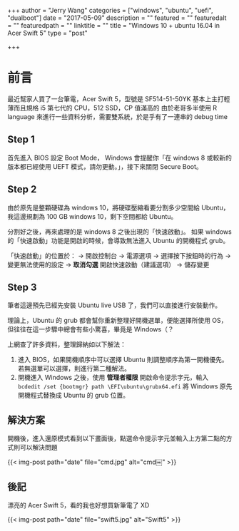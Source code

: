+++
author = "Jerry Wang"
categories = ["windows", "ubuntu", "uefi", "dualboot"]
date = "2017-05-09"
description = ""
featured = ""
featuredalt = ""
featuredpath = ""
linktitle = ""
title = "Windows 10 + ubuntu 16.04 in Acer Swift 5"
type = "post"

+++


# 前言

最近幫家人買了一台筆電，Acer Swift 5，型號是 SF514-51-50YK 基本上主打輕薄而且規格 i5 第七代的 CPU，512 SSD，CP 值滿高的
由於老哥多半使用 R language 來進行一些資料分析，需要雙系統，於是乎有了一連串的 debug time

## Step 1

首先進入 BIOS 設定 Boot Mode， Windows 會提醒你「在 windows 8 或較新的版本都已經使用 UEFT 模式，請勿更動。」，接下來關閉 Secure Boot。

## Step 2

由於原先是整顆硬碟為 windows 10，將硬碟壓縮看要分割多少空間給 Ubuntu，我這邊規劃為 100 GB windows 10，剩下空間都給 Ubuntu。

分割好之後，再來處理的是 windows 8 之後出現的「快速啟動」。
如果 windows 的「快速啟動」功能是開啟的時候，會導致無法進入 Ubuntu 的開機程式 grub。

「快速啟動」的位置於：
-> 開啟控制台
-> 電源選項
-> 選擇按下按鈕時的行為
-> 變更無法使用的設定
-> **取消勾選** 開啟快速啟動（建議選項）
-> 儲存變更

## Step 3

筆者這邊預先已經先安裝 Ubuntu live USB 了，我們可以直接進行安裝動作。

理論上，Ubuntu 的 grub 都會幫你重新整理好開機選單，便能選擇所使用 OS，但往往在這一步驟中總會有些小驚喜，畢竟是 Windows（？

上網查了許多資料，整理歸納如以下解法：

1. 進入 BIOS，如果開機順序中可以選擇 Ubuntu 則調整順序為第一開機優先。若無選單可以選擇，則進行第二種解法。
2. 開機進入 Windows 之後，使用 **管理者權限** 開啟命令提示字元，輸入 `bcdedit /set {bootmgr} path \EFI\ubuntu\grubx64.efi` 將 Windows 原先開機程式替換成 Ubuntu 的 grub 位置。

## 解決方案

開機後，進入還原模式看到以下畫面後，點選命令提示字元並輸入上方第二點的方式則可以解決問題

{{< img-post path="date" file="cmd.jpg" alt="cmd￼"  >}}

## 後記

漂亮的 Acer Swift 5，看的我也好想買新筆電了 XD

{{< img-post path="date" file="swift5.jpg" alt="Swift5"  >}}
